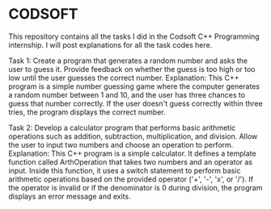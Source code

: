 # CODSOFT
This repository contains all the tasks I did in the Codsoft C++ Programming internship. 
I will post explanations for all the task codes here.

Task 1: Create a program that generates a random number and asks the
user to guess it. Provide feedback on whether the guess is too
high or too low until the user guesses the correct number.
Explanation: This C++ program is a simple number guessing game where the computer generates a random number between 1 and 10, and the user has three chances to guess that number correctly. If the user doesn't guess correctly within three tries, the program displays the correct number.

Task 2: Develop a calculator program that performs basic arithmetic
operations such as addition, subtraction, multiplication, and
division. Allow the user to input two numbers and choose an
operation to perform.
Explanation: This C++ program is a simple calculator. It defines a template function called ArthOperation that takes two numbers and an operator as input. Inside this function, it uses a switch statement to perform basic arithmetic operations based on the provided operator ('+', '-', 'x', or '/'). If the operator is invalid or if the denominator is 0 during division, the program displays an error message and exits. 
